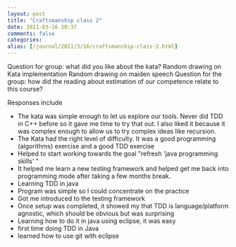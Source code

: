 ```yaml
---
layout: post
title: "Craftsmanship class 2"
date: 2011-03-16 20:37
comments: false
categories:                          
alias: [/journal/2011/3/16/craftsmanship-class-2.html]
---
```

                                                                               
Question for group: what did you like about the kata?
Random drawing on Kata implementation
Random drawing on maiden speech
Question for the group: how did the reading about estimation of our competence relate to this course?

Responses include

* The kata was simple enough to let us explore our tools. Never did TDD in C++ before so it gave me time to try that out. I also liked it because it was complex enough to allow us to try complex ideas like recursion.
* The Kata had the right level of difficulty. It was a good programming (algorithms) exercise and a good TDD exercise
* Helped to start working towards the goal "refresh 'java programming skills' "
* It helped me learn a new testing framework and helped get me back into programming mode after taking a few months break.
* Learning TDD in java
* Program was simple so I could concentrate on the practice
* Got me introduced to the testing framework
* Once setup was completed, it showed my that TDD is language/platform agnostic, which should be obvious but was surprising
* Learning how to do it in java using eclipse, it was easy
* first time doing TDD in Java
* learned how to use git with eclipse